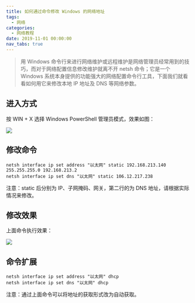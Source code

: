 ```yaml
---
title: 如何通过命令修改 Windows 的网络地址
tags:
  - 网络
categories:
  - 网络教程
date: 2019-11-01 00:00:00
nav_tabs: true
---
```


> 用 Windows 命令行来进行网络维护或远程维护是网络管理员经常用到的技巧，而对于网络配置信息修改维护就离不开 netsh 命令；它是一个 Windows 系统本身提供的功能强大的网络配置命令行工具，下面我们就看看如何用它来修改本地 IP 地址及 DNS 等网络参数。

<!-- more -->

## 进入方式

按 WIN + X 选择 Windows PowerShell 管理员模式，效果如图：

![](https://cdn.dusays.com/2019/11/115-1.jpg)

## 修改命令

```
netsh interface ip set address "以太网" static 192.168.213.140 255.255.255.0 192.168.213.2
netsh interface ip set dns "以太网" static 106.12.217.238
```

注意：static 后分别为 IP、子网掩码、网关，第二行的为 DNS 地址，请根据实际情况来修改。

## 修改效果

上面命令执行效果：

![](https://cdn.dusays.com/2019/11/115-2.jpg)

## 命令扩展

```
netsh interface ip set address "以太网" dhcp
netsh interface ip set dns "以太网" dhcp
```

注意：通过上面命令可以将地址的获取形式改为自动获取。
